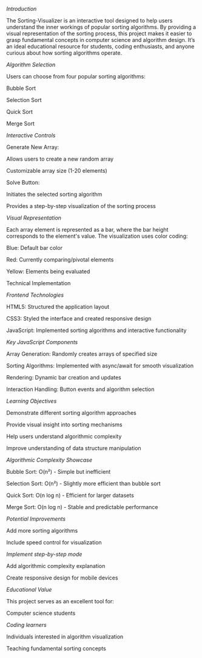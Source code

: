 

*Introduction*

The Sorting-Visualizer is an interactive tool designed to help users understand the inner workings of popular sorting algorithms. By providing a visual representation of the sorting process, this project makes it easier to grasp fundamental concepts in computer science and algorithm design. It’s an ideal educational resource for students, coding enthusiasts, and anyone curious about how sorting algorithms operate.

*Algorithm Selection*

Users can choose from four popular sorting algorithms:

Bubble Sort

Selection Sort

Quick Sort

Merge Sort

*Interactive Controls*

Generate New Array:

Allows users to create a new random array

Customizable array size (1-20 elements)

Solve Button:

Initiates the selected sorting algorithm

Provides a step-by-step visualization of the sorting process

*Visual Representation*

Each array element is represented as a bar, where the bar height corresponds to the element's value. The visualization uses color coding:

Blue: Default bar color

Red: Currently comparing/pivotal elements

Yellow: Elements being evaluated

Technical Implementation

*Frontend Technologies*

HTML5: Structured the application layout

CSS3: Styled the interface and created responsive design

JavaScript: Implemented sorting algorithms and interactive functionality

*Key JavaScript Components*

Array Generation: Randomly creates arrays of specified size

Sorting Algorithms: Implemented with async/await for smooth visualization

Rendering: Dynamic bar creation and updates

Interaction Handling: Button events and algorithm selection

*Learning Objectives*

Demonstrate different sorting algorithm approaches

Provide visual insight into sorting mechanisms

Help users understand algorithmic complexity

Improve understanding of data structure manipulation

*Algorithmic Complexity Showcase*

Bubble Sort: O(n²) - Simple but inefficient

Selection Sort: O(n²) - Slightly more efficient than bubble sort

Quick Sort: O(n log n) - Efficient for larger datasets

Merge Sort: O(n log n) - Stable and predictable performance

*Potential Improvements*

Add more sorting algorithms

Include speed control for visualization

*Implement step-by-step mode*

Add algorithmic complexity explanation

Create responsive design for mobile devices

*Educational Value*

This project serves as an excellent tool for:

Computer science students

*Coding learners*


Individuals interested in algorithm visualization

Teaching fundamental sorting concepts
